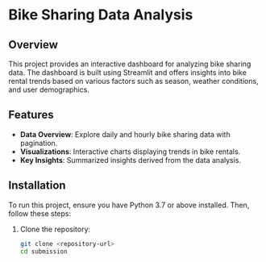 # Bike Sharing Data Analysis

## Overview
This project provides an interactive dashboard for analyzing bike sharing data. The dashboard is built using Streamlit and offers insights into bike rental trends based on various factors such as season, weather conditions, and user demographics.

## Features
- **Data Overview**: Explore daily and hourly bike sharing data with pagination.
- **Visualizations**: Interactive charts displaying trends in bike rentals.
- **Key Insights**: Summarized insights derived from the data analysis.

## Installation
To run this project, ensure you have Python 3.7 or above installed. Then, follow these steps:

1. Clone the repository:
   ```bash
   git clone <repository-url>
   cd submission
